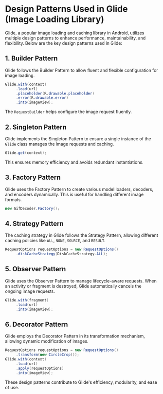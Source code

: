 # Design Patterns Used in Glide (Image Loading Library)

Glide, a popular image loading and caching library in Android, utilizes multiple design patterns to enhance performance, maintainability, and flexibility. Below are the key design patterns used in Glide:

## 1. Builder Pattern
Glide follows the Builder Pattern to allow fluent and flexible configuration for image loading. 
```java
Glide.with(context)
     .load(url)
     .placeholder(R.drawable.placeholder)
     .error(R.drawable.error)
     .into(imageView);
```
The `RequestBuilder` helps configure the image request fluently.

## 2. Singleton Pattern
Glide implements the Singleton Pattern to ensure a single instance of the `Glide` class manages the image requests and caching.
```java
Glide.get(context);
```
This ensures memory efficiency and avoids redundant instantiations.

## 3. Factory Pattern
Glide uses the Factory Pattern to create various model loaders, decoders, and encoders dynamically. This is useful for handling different image formats.
```java
new GifDecoder.Factory();
```

## 4. Strategy Pattern
The caching strategy in Glide follows the Strategy Pattern, allowing different caching policies like `ALL`, `NONE`, `SOURCE`, and `RESULT`.
```java
RequestOptions requestOptions = new RequestOptions()
     .diskCacheStrategy(DiskCacheStrategy.ALL);
```

## 5. Observer Pattern
Glide uses the Observer Pattern to manage lifecycle-aware requests. When an activity or fragment is destroyed, Glide automatically cancels the ongoing image requests.
```java
Glide.with(fragment)
     .load(url)
     .into(imageView);
```

## 6. Decorator Pattern
Glide employs the Decorator Pattern in its transformation mechanism, allowing dynamic modification of images.
```java
RequestOptions requestOptions = new RequestOptions()
     .transform(new CircleCrop());
Glide.with(context)
     .load(url)
     .apply(requestOptions)
     .into(imageView);
```

These design patterns contribute to Glide's efficiency, modularity, and ease of use.
